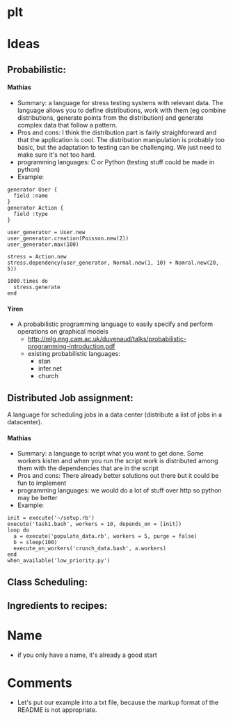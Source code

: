plt
===

Ideas
=====

Probabilistic:
--------------
#### Mathias
- Summary: a language for stress testing systems with relevant data. The
  language allows you to define distributions, work with them (eg combine
  distributions, generate points from the distribution) and generate complex
  data that follow a pattern.
- Pros and cons: I think the distribution part is fairly straighforward and that
  the application is cool. The distribution manipulation is probably too basic,
  but the adaptation to testing can be challenging. We just need to make sure
  it's not too hard.
- programming languages: C or Python (testing stuff could be made in python)
- Example:
```
generator User {
  field :name
}
generator Action {
  field :type
}

user_generator = User.new
user_generator.creation(Poisson.new(2))
user_generator.max(100)

stress = Action.new
stress.dependency(user_generator, Normal.new(1, 10) + Nomral.new(20, 5))

1000.times do
  stress.generate
end
```

#### Yiren
- A probabilistic programming language to easily specify and perform operations on graphical models 
  - http://mlg.eng.cam.ac.uk/duvenaud/talks/probabilistic-programming-introduction.pdf
  - existing probabilistic languages:
    - stan
    - infer.net
    - church

Distributed Job assignment:
---------------------------
A language for scheduling jobs in a data center (distribute a list of jobs in a datacenter).
#### Mathias
- Summary: a language to script what you want to get done. Some workers kisten
  and when you run the script work is distributed among them with the
  dependencies that are in the script
- Pros and cons: There already better solutions out there but it could be fun to
  implement
- programming languages: we would do a lot of stuff over http so python may be
  better
- Example:
```
init = execute('~/setup.rb')
execute('task1.bash', workers = 10, depends_on = [init])
loop do
  a = execute('populate_data.rb', workers = 5, purge = false)
  b = sleep(100)
  execute_on_workers('crunch_data.bash', a.workers)
end
when_available('low_priority.py')
```

Class Scheduling:
-----------------

Ingredients to recipes:
-----------------------


Name
====
- if you only have a name, it's already a good start


Comments
========
- Let's put our example into a txt file, because the markup format of the README is not appropriate.
